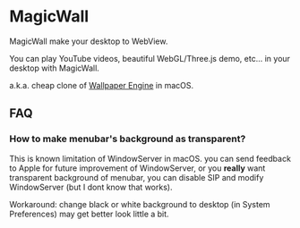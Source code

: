 #  MagicWall

MagicWall make your desktop to WebView.

You can play YouTube videos, beautiful WebGL/Three.js demo, etc... in your desktop with MagicWall.

a.k.a. cheap clone of [Wallpaper Engine](https://store.steampowered.com/app/431960/Wallpaper_Engine/) in macOS.

## FAQ

### How to make menubar's background as transparent?

This is known limitation of WindowServer in macOS. you can send feedback to Apple for future improvement of WindowServer, or you **really** want transparent background of menubar, you can disable SIP and modify WindowServer (but I dont know that works).

Workaround: change black or white background to desktop (in System Preferences) may get better look little a bit.
